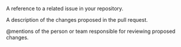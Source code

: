 A reference to a related issue in your repository.


A description of the changes proposed in the pull request.


@mentions of the person or team responsible for reviewing proposed changes.
